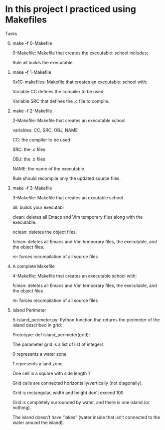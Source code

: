 # In this project I practiced using Makefiles

Tasks

0. make -f 0-Makefile

	0-Makefile: Makefile that creates the executable: school includes;

	Rule all builds the executable.

1. make -f 1-Makefile

	0x1C-makefiles: Makefile that creates an executable: school with;

	Variable CC defines the compiler to be used.

	Variable SRC that defines the .c file to compile.


2. make -f 2-Makefile

	2-Makefile: Makefile that creates an executable school

	variables: CC, SRC, OBJ, NAME

	CC: the compiler to be used

	SRC: the .c files

	OBJ: the .o files

	NAME: the name of the executable.

	Rule should recompile only the updated source files.

3. make -f 3-Makefile 

	3-Makefile: Makefile that creates an excutable school

	all: builds your executabl

	clean: deletes all Emacs and Vim temporary files along with the executable.

	oclean: deletes the object files.

	fclean: deletes all Emacs and Vim temporary files, the executable, and the object files.

	re: forces recompilation of all source files

4. A complete Makefile

	4-Makefile: Makefile that creates an executable school with;

	fclean: deletes all Emacs and Vim temporary files, the executable, and the object files

	re: forces recompilation of all source files

5. Island Perimeter

	5-island_perimeter.py: Python function that returns the perimeter of the island described in grid:

	Prototype: def island_perimeter(grid):

	The parameter grid is a list of list of integers

	0 represents a water zone	
	
	1 represents a land zone

	One cell is a square with side length 1

	Grid cells are connected horizontally/vertically (not diagonally).

	Grid is rectangular, width and height don’t exceed 100

	Grid is completely surrounded by water, and there is one island (or nothing).

	The island doesn’t have “lakes” (water inside that isn’t connected to the water around the island).
